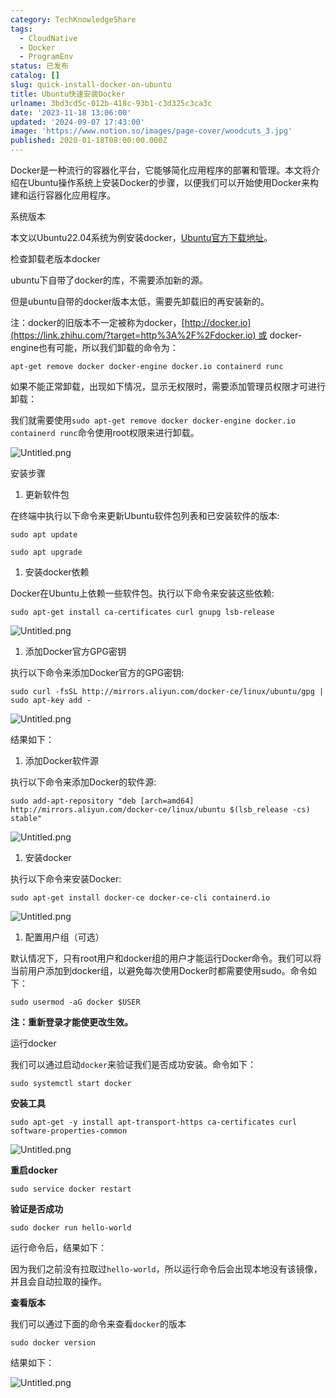 ```yaml
---
category: TechKnowledgeShare
tags:
  - CloudNative
  - Docker
  - ProgramEnv
status: 已发布
catalog: []
slug: quick-install-docker-on-ubuntu
title: Ubuntu快速安装Docker
urlname: 3bd3cd5c-012b-418c-93b1-c3d325c3ca3c
date: '2023-11-18 13:06:00'
updated: '2024-09-07 17:43:00'
image: 'https://www.notion.so/images/page-cover/woodcuts_3.jpg'
published: 2020-01-18T08:00:00.000Z
---
```


Docker是一种流行的容器化平台，它能够简化应用程序的部署和管理。本文将介绍在Ubuntu操作系统上安装Docker的步骤，以便我们可以开始使用Docker来构建和运行容器化应用程序。


系统版本


本文以Ubuntu22.04系统为例安装docker，[Ubuntu官方下载地址](https://link.zhihu.com/?target=https%3A%2F%2Fubuntu.com%2Fdownload)。


检查卸载老版本docker


ubuntu下自带了docker的库，不需要添加新的源。


但是ubuntu自带的docker版本太低，需要先卸载旧的再安装新的。


注：docker的旧版本不一定被称为docker，[http://docker.io](https://link.zhihu.com/?target=http%3A%2F%2Fdocker.io) 或 docker-engine也有可能，所以我们卸载的命令为：


`apt-get remove docker docker-engine docker.io containerd runc`


如果不能正常卸载，出现如下情况，显示无权限时，需要添加管理员权限才可进行卸载：


我们就需要使用`sudo apt-get remove docker docker-engine docker.io containerd runc`命令使用root权限来进行卸载。


![Untitled.png](https://prod-files-secure.s3.us-west-2.amazonaws.com/5d24fe63-e567-4804-86f9-9fdc62e13082/39952d0f-7851-4550-b715-72a33876c773/Untitled.png?X-Amz-Algorithm=AWS4-HMAC-SHA256&X-Amz-Content-Sha256=UNSIGNED-PAYLOAD&X-Amz-Credential=ASIAZI2LB4662IXBYZ5Q%2F20250414%2Fus-west-2%2Fs3%2Faws4_request&X-Amz-Date=20250414T054050Z&X-Amz-Expires=3600&X-Amz-Security-Token=IQoJb3JpZ2luX2VjEIX%2F%2F%2F%2F%2F%2F%2F%2F%2F%2FwEaCXVzLXdlc3QtMiJHMEUCICcbmN1DA3%2BR3MQVylL932xY1gcywa3K2PXAecVlaM4oAiEAqdTuDDPatjqsAUM2tfafeIyNnXxKvI7TOdBI2IeBrfAqiAQI%2Fv%2F%2F%2F%2F%2F%2F%2F%2F%2F%2FARAAGgw2Mzc0MjMxODM4MDUiDG4cCrUvNXENHoPo0CrcA2YaeSiK9uWj%2BuuqkN%2BbKXQqD37T1tjVA0WtTJgjLyA72k4oHFFGkDBBN6ekHWIUHKbL98niCAorTJUXl4khgwmzOGFb4LTSTOM90VvM0dLM7wcBHU2jGqDaJCees20eI4LKJP2qcWhjdARkmEdL7VAIFart4pYdYAimU8b%2BpmixDhQ%2FF9uiJEnweHmiC2Jo4YqlelyOX5OwTjRec%2FN032az14TZl0QVZ5Fn7IEp9X%2FTa%2FaKcITTbk%2Bq%2FYQ1BVPJsjcI56oLLwbILm7spgSS6Xuz43kfwYw0lCFy%2BTWjdab3IRQRJotyiUlR4R24PKAfPvWUglQnEzshKToZ8APPPLJegasRdSHPJCZJP1x45fphCDtGNlmHKFCbyQcq4X9Cb4irrOdo0yaXxgdWVCBcw39OlFPbJZ35sL0HfZfEs%2BLNFn%2BdmxL0v76%2B%2F1bNkA%2BLnGTdzMcVZ9UtV7K%2BQ315AuGzzWL1Ivgzmee1OqMJfF20D6xQXsZZmph7KElukcZ8ykRigNhRaZDcX%2FClVQ1u2hrPy4%2Fe9TLTRCoY%2B8%2FwOFk5FRAJfknnzindnsT9rUKRwTjhmOX9gyy4d9EI8V4XhkgixvN4ktL%2FlaBbV%2B1EBfksZUxANMmV8RA7K%2BXbMOCs8r8GOqUBGOK5%2FrwOXSnFN96KMYzVIMM9iMHecvn1EoS7RsQXNR0ZTvAjjWiSfv8UNPJejYNV2QnW4SCPKL2ThUF9t0nstKq26zVy%2FYR966d4BmH5SbqCrpeq0PlPS3wS4W2hDqydnUnA6HzloqLHubQud94HtOzv7jfCPV1kADRH3EZ6osD9Qi44SZZ83heSl%2Fns%2BR6dtFQt8J4QIwxFOdP2WW7pddfrB09B&X-Amz-Signature=5811c10bddc002086d89729faadf6cc7af9e636c9938eacff8ed136927ab6bed&X-Amz-SignedHeaders=host&x-id=GetObject)


安装步骤

1. 更新软件包

在终端中执行以下命令来更新Ubuntu软件包列表和已安装软件的版本:


`sudo apt update`


`sudo apt upgrade`

1. 安装docker依赖

Docker在Ubuntu上依赖一些软件包。执行以下命令来安装这些依赖:


`sudo apt-get install ca-certificates curl gnupg lsb-release`


![Untitled.png](https://prod-files-secure.s3.us-west-2.amazonaws.com/5d24fe63-e567-4804-86f9-9fdc62e13082/b5a549a8-6621-4824-a151-93e8b0592f14/Untitled.png?X-Amz-Algorithm=AWS4-HMAC-SHA256&X-Amz-Content-Sha256=UNSIGNED-PAYLOAD&X-Amz-Credential=ASIAZI2LB4662IXBYZ5Q%2F20250414%2Fus-west-2%2Fs3%2Faws4_request&X-Amz-Date=20250414T054050Z&X-Amz-Expires=3600&X-Amz-Security-Token=IQoJb3JpZ2luX2VjEIX%2F%2F%2F%2F%2F%2F%2F%2F%2F%2FwEaCXVzLXdlc3QtMiJHMEUCICcbmN1DA3%2BR3MQVylL932xY1gcywa3K2PXAecVlaM4oAiEAqdTuDDPatjqsAUM2tfafeIyNnXxKvI7TOdBI2IeBrfAqiAQI%2Fv%2F%2F%2F%2F%2F%2F%2F%2F%2F%2FARAAGgw2Mzc0MjMxODM4MDUiDG4cCrUvNXENHoPo0CrcA2YaeSiK9uWj%2BuuqkN%2BbKXQqD37T1tjVA0WtTJgjLyA72k4oHFFGkDBBN6ekHWIUHKbL98niCAorTJUXl4khgwmzOGFb4LTSTOM90VvM0dLM7wcBHU2jGqDaJCees20eI4LKJP2qcWhjdARkmEdL7VAIFart4pYdYAimU8b%2BpmixDhQ%2FF9uiJEnweHmiC2Jo4YqlelyOX5OwTjRec%2FN032az14TZl0QVZ5Fn7IEp9X%2FTa%2FaKcITTbk%2Bq%2FYQ1BVPJsjcI56oLLwbILm7spgSS6Xuz43kfwYw0lCFy%2BTWjdab3IRQRJotyiUlR4R24PKAfPvWUglQnEzshKToZ8APPPLJegasRdSHPJCZJP1x45fphCDtGNlmHKFCbyQcq4X9Cb4irrOdo0yaXxgdWVCBcw39OlFPbJZ35sL0HfZfEs%2BLNFn%2BdmxL0v76%2B%2F1bNkA%2BLnGTdzMcVZ9UtV7K%2BQ315AuGzzWL1Ivgzmee1OqMJfF20D6xQXsZZmph7KElukcZ8ykRigNhRaZDcX%2FClVQ1u2hrPy4%2Fe9TLTRCoY%2B8%2FwOFk5FRAJfknnzindnsT9rUKRwTjhmOX9gyy4d9EI8V4XhkgixvN4ktL%2FlaBbV%2B1EBfksZUxANMmV8RA7K%2BXbMOCs8r8GOqUBGOK5%2FrwOXSnFN96KMYzVIMM9iMHecvn1EoS7RsQXNR0ZTvAjjWiSfv8UNPJejYNV2QnW4SCPKL2ThUF9t0nstKq26zVy%2FYR966d4BmH5SbqCrpeq0PlPS3wS4W2hDqydnUnA6HzloqLHubQud94HtOzv7jfCPV1kADRH3EZ6osD9Qi44SZZ83heSl%2Fns%2BR6dtFQt8J4QIwxFOdP2WW7pddfrB09B&X-Amz-Signature=31a8802e86ac949a8c9665753e312e8ae49bb04bddc2c2a9c90cc6787574d8f5&X-Amz-SignedHeaders=host&x-id=GetObject)

1. 添加Docker官方GPG密钥

执行以下命令来添加Docker官方的GPG密钥:


`sudo curl -fsSL http://mirrors.aliyun.com/docker-ce/linux/ubuntu/gpg | sudo apt-key add -`


![Untitled.png](https://prod-files-secure.s3.us-west-2.amazonaws.com/5d24fe63-e567-4804-86f9-9fdc62e13082/98014b5e-f5b7-4b16-804e-ab6917971bd3/Untitled.png?X-Amz-Algorithm=AWS4-HMAC-SHA256&X-Amz-Content-Sha256=UNSIGNED-PAYLOAD&X-Amz-Credential=ASIAZI2LB4662IXBYZ5Q%2F20250414%2Fus-west-2%2Fs3%2Faws4_request&X-Amz-Date=20250414T054050Z&X-Amz-Expires=3600&X-Amz-Security-Token=IQoJb3JpZ2luX2VjEIX%2F%2F%2F%2F%2F%2F%2F%2F%2F%2FwEaCXVzLXdlc3QtMiJHMEUCICcbmN1DA3%2BR3MQVylL932xY1gcywa3K2PXAecVlaM4oAiEAqdTuDDPatjqsAUM2tfafeIyNnXxKvI7TOdBI2IeBrfAqiAQI%2Fv%2F%2F%2F%2F%2F%2F%2F%2F%2F%2FARAAGgw2Mzc0MjMxODM4MDUiDG4cCrUvNXENHoPo0CrcA2YaeSiK9uWj%2BuuqkN%2BbKXQqD37T1tjVA0WtTJgjLyA72k4oHFFGkDBBN6ekHWIUHKbL98niCAorTJUXl4khgwmzOGFb4LTSTOM90VvM0dLM7wcBHU2jGqDaJCees20eI4LKJP2qcWhjdARkmEdL7VAIFart4pYdYAimU8b%2BpmixDhQ%2FF9uiJEnweHmiC2Jo4YqlelyOX5OwTjRec%2FN032az14TZl0QVZ5Fn7IEp9X%2FTa%2FaKcITTbk%2Bq%2FYQ1BVPJsjcI56oLLwbILm7spgSS6Xuz43kfwYw0lCFy%2BTWjdab3IRQRJotyiUlR4R24PKAfPvWUglQnEzshKToZ8APPPLJegasRdSHPJCZJP1x45fphCDtGNlmHKFCbyQcq4X9Cb4irrOdo0yaXxgdWVCBcw39OlFPbJZ35sL0HfZfEs%2BLNFn%2BdmxL0v76%2B%2F1bNkA%2BLnGTdzMcVZ9UtV7K%2BQ315AuGzzWL1Ivgzmee1OqMJfF20D6xQXsZZmph7KElukcZ8ykRigNhRaZDcX%2FClVQ1u2hrPy4%2Fe9TLTRCoY%2B8%2FwOFk5FRAJfknnzindnsT9rUKRwTjhmOX9gyy4d9EI8V4XhkgixvN4ktL%2FlaBbV%2B1EBfksZUxANMmV8RA7K%2BXbMOCs8r8GOqUBGOK5%2FrwOXSnFN96KMYzVIMM9iMHecvn1EoS7RsQXNR0ZTvAjjWiSfv8UNPJejYNV2QnW4SCPKL2ThUF9t0nstKq26zVy%2FYR966d4BmH5SbqCrpeq0PlPS3wS4W2hDqydnUnA6HzloqLHubQud94HtOzv7jfCPV1kADRH3EZ6osD9Qi44SZZ83heSl%2Fns%2BR6dtFQt8J4QIwxFOdP2WW7pddfrB09B&X-Amz-Signature=027c40899eef5b511c01527f71c72f78c057e453d91c857a009224527d0229df&X-Amz-SignedHeaders=host&x-id=GetObject)


结果如下：

1. 添加Docker软件源

执行以下命令来添加Docker的软件源:


`sudo add-apt-repository "deb [arch=amd64] http://mirrors.aliyun.com/docker-ce/linux/ubuntu $(lsb_release -cs) stable"`


![Untitled.png](https://prod-files-secure.s3.us-west-2.amazonaws.com/5d24fe63-e567-4804-86f9-9fdc62e13082/7fc5bdbe-9d4c-48b8-ba03-3309380f47ba/Untitled.png?X-Amz-Algorithm=AWS4-HMAC-SHA256&X-Amz-Content-Sha256=UNSIGNED-PAYLOAD&X-Amz-Credential=ASIAZI2LB4662IXBYZ5Q%2F20250414%2Fus-west-2%2Fs3%2Faws4_request&X-Amz-Date=20250414T054050Z&X-Amz-Expires=3600&X-Amz-Security-Token=IQoJb3JpZ2luX2VjEIX%2F%2F%2F%2F%2F%2F%2F%2F%2F%2FwEaCXVzLXdlc3QtMiJHMEUCICcbmN1DA3%2BR3MQVylL932xY1gcywa3K2PXAecVlaM4oAiEAqdTuDDPatjqsAUM2tfafeIyNnXxKvI7TOdBI2IeBrfAqiAQI%2Fv%2F%2F%2F%2F%2F%2F%2F%2F%2F%2FARAAGgw2Mzc0MjMxODM4MDUiDG4cCrUvNXENHoPo0CrcA2YaeSiK9uWj%2BuuqkN%2BbKXQqD37T1tjVA0WtTJgjLyA72k4oHFFGkDBBN6ekHWIUHKbL98niCAorTJUXl4khgwmzOGFb4LTSTOM90VvM0dLM7wcBHU2jGqDaJCees20eI4LKJP2qcWhjdARkmEdL7VAIFart4pYdYAimU8b%2BpmixDhQ%2FF9uiJEnweHmiC2Jo4YqlelyOX5OwTjRec%2FN032az14TZl0QVZ5Fn7IEp9X%2FTa%2FaKcITTbk%2Bq%2FYQ1BVPJsjcI56oLLwbILm7spgSS6Xuz43kfwYw0lCFy%2BTWjdab3IRQRJotyiUlR4R24PKAfPvWUglQnEzshKToZ8APPPLJegasRdSHPJCZJP1x45fphCDtGNlmHKFCbyQcq4X9Cb4irrOdo0yaXxgdWVCBcw39OlFPbJZ35sL0HfZfEs%2BLNFn%2BdmxL0v76%2B%2F1bNkA%2BLnGTdzMcVZ9UtV7K%2BQ315AuGzzWL1Ivgzmee1OqMJfF20D6xQXsZZmph7KElukcZ8ykRigNhRaZDcX%2FClVQ1u2hrPy4%2Fe9TLTRCoY%2B8%2FwOFk5FRAJfknnzindnsT9rUKRwTjhmOX9gyy4d9EI8V4XhkgixvN4ktL%2FlaBbV%2B1EBfksZUxANMmV8RA7K%2BXbMOCs8r8GOqUBGOK5%2FrwOXSnFN96KMYzVIMM9iMHecvn1EoS7RsQXNR0ZTvAjjWiSfv8UNPJejYNV2QnW4SCPKL2ThUF9t0nstKq26zVy%2FYR966d4BmH5SbqCrpeq0PlPS3wS4W2hDqydnUnA6HzloqLHubQud94HtOzv7jfCPV1kADRH3EZ6osD9Qi44SZZ83heSl%2Fns%2BR6dtFQt8J4QIwxFOdP2WW7pddfrB09B&X-Amz-Signature=8b13ad490938b0798f48f5cf6dc364a6045fd976d2de1c9b481d88ce1323f8c6&X-Amz-SignedHeaders=host&x-id=GetObject)

1. 安装docker

执行以下命令来安装Docker:


`sudo apt-get install docker-ce docker-ce-cli containerd.io`


![Untitled.png](https://prod-files-secure.s3.us-west-2.amazonaws.com/5d24fe63-e567-4804-86f9-9fdc62e13082/d5ede442-ffc5-49c3-a76a-76559a797244/Untitled.png?X-Amz-Algorithm=AWS4-HMAC-SHA256&X-Amz-Content-Sha256=UNSIGNED-PAYLOAD&X-Amz-Credential=ASIAZI2LB4662IXBYZ5Q%2F20250414%2Fus-west-2%2Fs3%2Faws4_request&X-Amz-Date=20250414T054050Z&X-Amz-Expires=3600&X-Amz-Security-Token=IQoJb3JpZ2luX2VjEIX%2F%2F%2F%2F%2F%2F%2F%2F%2F%2FwEaCXVzLXdlc3QtMiJHMEUCICcbmN1DA3%2BR3MQVylL932xY1gcywa3K2PXAecVlaM4oAiEAqdTuDDPatjqsAUM2tfafeIyNnXxKvI7TOdBI2IeBrfAqiAQI%2Fv%2F%2F%2F%2F%2F%2F%2F%2F%2F%2FARAAGgw2Mzc0MjMxODM4MDUiDG4cCrUvNXENHoPo0CrcA2YaeSiK9uWj%2BuuqkN%2BbKXQqD37T1tjVA0WtTJgjLyA72k4oHFFGkDBBN6ekHWIUHKbL98niCAorTJUXl4khgwmzOGFb4LTSTOM90VvM0dLM7wcBHU2jGqDaJCees20eI4LKJP2qcWhjdARkmEdL7VAIFart4pYdYAimU8b%2BpmixDhQ%2FF9uiJEnweHmiC2Jo4YqlelyOX5OwTjRec%2FN032az14TZl0QVZ5Fn7IEp9X%2FTa%2FaKcITTbk%2Bq%2FYQ1BVPJsjcI56oLLwbILm7spgSS6Xuz43kfwYw0lCFy%2BTWjdab3IRQRJotyiUlR4R24PKAfPvWUglQnEzshKToZ8APPPLJegasRdSHPJCZJP1x45fphCDtGNlmHKFCbyQcq4X9Cb4irrOdo0yaXxgdWVCBcw39OlFPbJZ35sL0HfZfEs%2BLNFn%2BdmxL0v76%2B%2F1bNkA%2BLnGTdzMcVZ9UtV7K%2BQ315AuGzzWL1Ivgzmee1OqMJfF20D6xQXsZZmph7KElukcZ8ykRigNhRaZDcX%2FClVQ1u2hrPy4%2Fe9TLTRCoY%2B8%2FwOFk5FRAJfknnzindnsT9rUKRwTjhmOX9gyy4d9EI8V4XhkgixvN4ktL%2FlaBbV%2B1EBfksZUxANMmV8RA7K%2BXbMOCs8r8GOqUBGOK5%2FrwOXSnFN96KMYzVIMM9iMHecvn1EoS7RsQXNR0ZTvAjjWiSfv8UNPJejYNV2QnW4SCPKL2ThUF9t0nstKq26zVy%2FYR966d4BmH5SbqCrpeq0PlPS3wS4W2hDqydnUnA6HzloqLHubQud94HtOzv7jfCPV1kADRH3EZ6osD9Qi44SZZ83heSl%2Fns%2BR6dtFQt8J4QIwxFOdP2WW7pddfrB09B&X-Amz-Signature=32e22d7323a2d29a5f6456bb03153bb2b122e374a47bfc7ef7187d2accc4f0b3&X-Amz-SignedHeaders=host&x-id=GetObject)

1. 配置用户组（可选）

默认情况下，只有root用户和docker组的用户才能运行Docker命令。我们可以将当前用户添加到docker组，以避免每次使用Docker时都需要使用sudo。命令如下：


`sudo usermod -aG docker $USER`


**注：重新登录才能使更改生效。**


运行docker


我们可以通过启动`docker`来验证我们是否成功安装。命令如下：


`sudo systemctl start docker`


**安装工具**


`sudo apt-get -y install apt-transport-https ca-certificates curl software-properties-common`


![Untitled.png](https://prod-files-secure.s3.us-west-2.amazonaws.com/5d24fe63-e567-4804-86f9-9fdc62e13082/0c3615c1-94db-46f5-9743-68bb221a9964/Untitled.png?X-Amz-Algorithm=AWS4-HMAC-SHA256&X-Amz-Content-Sha256=UNSIGNED-PAYLOAD&X-Amz-Credential=ASIAZI2LB4662IXBYZ5Q%2F20250414%2Fus-west-2%2Fs3%2Faws4_request&X-Amz-Date=20250414T054050Z&X-Amz-Expires=3600&X-Amz-Security-Token=IQoJb3JpZ2luX2VjEIX%2F%2F%2F%2F%2F%2F%2F%2F%2F%2FwEaCXVzLXdlc3QtMiJHMEUCICcbmN1DA3%2BR3MQVylL932xY1gcywa3K2PXAecVlaM4oAiEAqdTuDDPatjqsAUM2tfafeIyNnXxKvI7TOdBI2IeBrfAqiAQI%2Fv%2F%2F%2F%2F%2F%2F%2F%2F%2F%2FARAAGgw2Mzc0MjMxODM4MDUiDG4cCrUvNXENHoPo0CrcA2YaeSiK9uWj%2BuuqkN%2BbKXQqD37T1tjVA0WtTJgjLyA72k4oHFFGkDBBN6ekHWIUHKbL98niCAorTJUXl4khgwmzOGFb4LTSTOM90VvM0dLM7wcBHU2jGqDaJCees20eI4LKJP2qcWhjdARkmEdL7VAIFart4pYdYAimU8b%2BpmixDhQ%2FF9uiJEnweHmiC2Jo4YqlelyOX5OwTjRec%2FN032az14TZl0QVZ5Fn7IEp9X%2FTa%2FaKcITTbk%2Bq%2FYQ1BVPJsjcI56oLLwbILm7spgSS6Xuz43kfwYw0lCFy%2BTWjdab3IRQRJotyiUlR4R24PKAfPvWUglQnEzshKToZ8APPPLJegasRdSHPJCZJP1x45fphCDtGNlmHKFCbyQcq4X9Cb4irrOdo0yaXxgdWVCBcw39OlFPbJZ35sL0HfZfEs%2BLNFn%2BdmxL0v76%2B%2F1bNkA%2BLnGTdzMcVZ9UtV7K%2BQ315AuGzzWL1Ivgzmee1OqMJfF20D6xQXsZZmph7KElukcZ8ykRigNhRaZDcX%2FClVQ1u2hrPy4%2Fe9TLTRCoY%2B8%2FwOFk5FRAJfknnzindnsT9rUKRwTjhmOX9gyy4d9EI8V4XhkgixvN4ktL%2FlaBbV%2B1EBfksZUxANMmV8RA7K%2BXbMOCs8r8GOqUBGOK5%2FrwOXSnFN96KMYzVIMM9iMHecvn1EoS7RsQXNR0ZTvAjjWiSfv8UNPJejYNV2QnW4SCPKL2ThUF9t0nstKq26zVy%2FYR966d4BmH5SbqCrpeq0PlPS3wS4W2hDqydnUnA6HzloqLHubQud94HtOzv7jfCPV1kADRH3EZ6osD9Qi44SZZ83heSl%2Fns%2BR6dtFQt8J4QIwxFOdP2WW7pddfrB09B&X-Amz-Signature=9489345f1e1ace655ab55fcfc15fa1e64dfac1fde2269a0c628e631f96e8fd61&X-Amz-SignedHeaders=host&x-id=GetObject)


**重启docker**


`sudo service docker restart`


**验证是否成功**


`sudo docker run hello-world`


运行命令后，结果如下：


因为我们之前没有拉取过`hello-world`，所以运行命令后会出现本地没有该镜像，并且会自动拉取的操作。


**查看版本**


我们可以通过下面的命令来查看`docker`的版本


`sudo docker version`


结果如下：


![Untitled.png](https://prod-files-secure.s3.us-west-2.amazonaws.com/5d24fe63-e567-4804-86f9-9fdc62e13082/efdb509a-3c1e-41a3-91ee-a1bd88793688/Untitled.png?X-Amz-Algorithm=AWS4-HMAC-SHA256&X-Amz-Content-Sha256=UNSIGNED-PAYLOAD&X-Amz-Credential=ASIAZI2LB4662IXBYZ5Q%2F20250414%2Fus-west-2%2Fs3%2Faws4_request&X-Amz-Date=20250414T054050Z&X-Amz-Expires=3600&X-Amz-Security-Token=IQoJb3JpZ2luX2VjEIX%2F%2F%2F%2F%2F%2F%2F%2F%2F%2FwEaCXVzLXdlc3QtMiJHMEUCICcbmN1DA3%2BR3MQVylL932xY1gcywa3K2PXAecVlaM4oAiEAqdTuDDPatjqsAUM2tfafeIyNnXxKvI7TOdBI2IeBrfAqiAQI%2Fv%2F%2F%2F%2F%2F%2F%2F%2F%2F%2FARAAGgw2Mzc0MjMxODM4MDUiDG4cCrUvNXENHoPo0CrcA2YaeSiK9uWj%2BuuqkN%2BbKXQqD37T1tjVA0WtTJgjLyA72k4oHFFGkDBBN6ekHWIUHKbL98niCAorTJUXl4khgwmzOGFb4LTSTOM90VvM0dLM7wcBHU2jGqDaJCees20eI4LKJP2qcWhjdARkmEdL7VAIFart4pYdYAimU8b%2BpmixDhQ%2FF9uiJEnweHmiC2Jo4YqlelyOX5OwTjRec%2FN032az14TZl0QVZ5Fn7IEp9X%2FTa%2FaKcITTbk%2Bq%2FYQ1BVPJsjcI56oLLwbILm7spgSS6Xuz43kfwYw0lCFy%2BTWjdab3IRQRJotyiUlR4R24PKAfPvWUglQnEzshKToZ8APPPLJegasRdSHPJCZJP1x45fphCDtGNlmHKFCbyQcq4X9Cb4irrOdo0yaXxgdWVCBcw39OlFPbJZ35sL0HfZfEs%2BLNFn%2BdmxL0v76%2B%2F1bNkA%2BLnGTdzMcVZ9UtV7K%2BQ315AuGzzWL1Ivgzmee1OqMJfF20D6xQXsZZmph7KElukcZ8ykRigNhRaZDcX%2FClVQ1u2hrPy4%2Fe9TLTRCoY%2B8%2FwOFk5FRAJfknnzindnsT9rUKRwTjhmOX9gyy4d9EI8V4XhkgixvN4ktL%2FlaBbV%2B1EBfksZUxANMmV8RA7K%2BXbMOCs8r8GOqUBGOK5%2FrwOXSnFN96KMYzVIMM9iMHecvn1EoS7RsQXNR0ZTvAjjWiSfv8UNPJejYNV2QnW4SCPKL2ThUF9t0nstKq26zVy%2FYR966d4BmH5SbqCrpeq0PlPS3wS4W2hDqydnUnA6HzloqLHubQud94HtOzv7jfCPV1kADRH3EZ6osD9Qi44SZZ83heSl%2Fns%2BR6dtFQt8J4QIwxFOdP2WW7pddfrB09B&X-Amz-Signature=395dd437216d8b316d9b96a3ad9d43e0b0a9d4c048020e67155091e5253a0e1c&X-Amz-SignedHeaders=host&x-id=GetObject)

